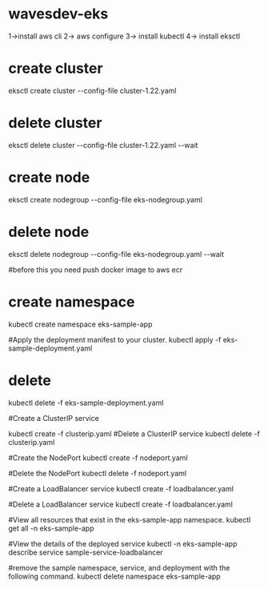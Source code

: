 # wavesdev-eks
1->install aws cli
2-> aws configure 
3-> install kubectl
4-> install eksctl



# create cluster
eksctl create cluster --config-file cluster-1.22.yaml

# delete cluster
eksctl delete cluster --config-file cluster-1.22.yaml  --wait

# create node
eksctl create nodegroup --config-file eks-nodegroup.yaml


# delete node
eksctl delete nodegroup --config-file eks-nodegroup.yaml --wait

#before this you need push docker image to aws ecr

# create namespace

kubectl create namespace eks-sample-app

#Apply the deployment manifest to your cluster.
kubectl apply -f eks-sample-deployment.yaml

# delete 

kubectl delete -f eks-sample-deployment.yaml


#Create a ClusterIP service

kubectl create -f clusterip.yaml
#Delete a ClusterIP service
kubectl delete -f clusterip.yaml

#Create the NodePort 
kubectl create -f nodeport.yaml

#Delete the NodePort 
kubectl delete -f nodeport.yaml

#Create a LoadBalancer service
kubectl create -f loadbalancer.yaml

#Delete a LoadBalancer service
kubectl create -f loadbalancer.yaml

#View all resources that exist in the eks-sample-app namespace.
kubectl get all -n eks-sample-app


#View the details of the deployed service
kubectl -n eks-sample-app describe service sample-service-loadbalancer


#remove the sample namespace, service, and deployment with the following command.
kubectl delete namespace eks-sample-app
